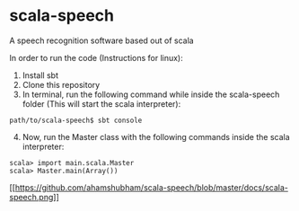 # scala-speech
A speech recognition software based out of scala

In order to run the code (Instructions for linux):    
1) Install sbt    
2) Clone this repository    
3) In terminal, run the following command while inside the scala-speech folder (This will start the scala interpreter):    
  ```
  path/to/scala-speech$ sbt console
  ```
4) Now, run the Master class with the following commands inside the scala interpreter:    
  ```
  scala> import main.scala.Master
  scala> Master.main(Array())
  ```

[[https://github.com/ahamshubham/scala-speech/blob/master/docs/scala-speech.png]]
